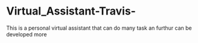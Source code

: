 # Virtual_Assistant-Travis-
This is a personal  virtual assistant that can do many task an furthur can be developed more
